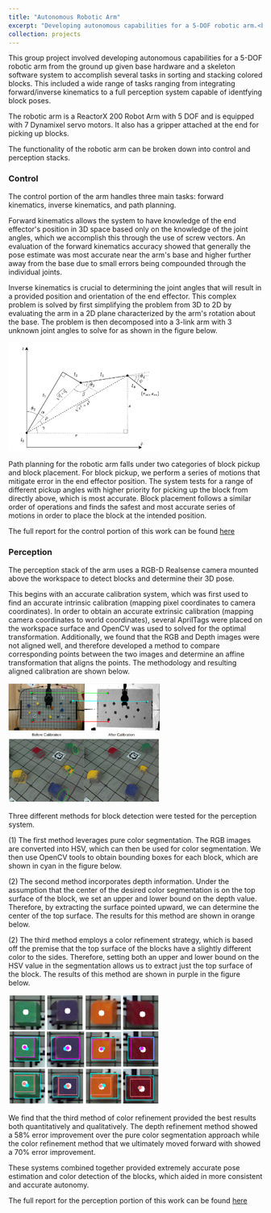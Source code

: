 ```yaml
---
title: "Autonomous Robotic Arm"
excerpt: "Developing autonomous capabilities for a 5-DOF robotic arm.<br/><img src='/images/armalab/armlab.png' width='500'>"
collection: projects
---
```


This group project involved developing autonomous capabilities for a 5-DOF robotic arm from the ground up given base hardware and a skeleton software system to accomplish several tasks in sorting and stacking colored blocks. This included a wide range of tasks ranging from integrating forward/inverse kinematics to a full perception system capable of identfying block poses.

The robotic arm is a ReactorX 200 Robot Arm with 5 DOF and is equipped with 7 Dynamixel servo motors. It also has a gripper attached at the end for picking up blocks.

The functionality of the robotic arm can be broken down into control and perception stacks.

### Control

The control portion of the arm handles three main tasks: forward kinematics, inverse kinematics, and path planning.

Forward kinematics allows the system to have knowledge of the end effector's position in 3D space based only on the knowledge of the joint angles, which we accomplish this through the use of screw vectors. An evaluation of the forward kinematics accuracy showed that generally the pose estimate was most accurate near the arm's base and higher further away from the base due to small errors being compounded through the individual joints.

Inverse kinematics is crucial to determining the joint angles that will result in a provided position and orientation of the end effector. This complex problem is solved by first simplifying the problem from 3D to 2D by evaluating the arm in a 2D plane characterized by the arm's rotation about the base. The problem is then decomposed into a 3-link arm with 3 unknown joint angles to solve for as shown in the figure below.

<img src="/images/armlab/Armlab-ik.png" width=300>

Path planning for the robotic arm falls under two categories of block pickup and block placement. For block pickup, we perform a series of motions that mitigate error in the end effector position. The system tests for a range of different pickup angles with higher priority for picking up the block from directly above, which is most accurate. Block placement follows a similar order of operations and finds the safest and most accurate series of motions in order to place the block at the intended position.

The full report for the control portion of this work can be found [here](https://sarveshmayil.github.io/files/armlab_control_report.pdf)

### Perception

The perception stack of the arm uses a RGB-D Realsense camera mounted above the workspace to detect blocks and determine their 3D pose.

This begins with an accurate calibration system, which was first used to find an accurate intrinsic calibration (mapping pixel coordinates to camera coordinates). In order to obtain an accurate extrinsic calibration (mapping camera coordinates to world coordinates), several AprilTags were placed on the workspace surface and OpenCV was used to solved for the optimal transformation. Additionally, we found that the RGB and Depth images were not aligned well, and therefore developed a method to compare corresponding points between the two images and determine an affine transformation that aligns the points. The methodology and resulting aligned calibration are shown below.

<img src="/images/armlab/align_depth_and_rbg_horizontal.png" width=300>
<img src="/images/armlab/calibrated_depth.png" width=300>

Three different methods for block detection were tested for the perception system. 

(1) The first method leverages pure color segmentation. The RGB images are converted into HSV, which can then be used for color segmentation. We then use OpenCV tools to obtain bounding boxes for each block, which are shown in cyan in the figure below.

(2) The second method incorporates depth information. Under the assumption that the center of the desired color segmentation is on the top surface of the block, we set an upper and lower bound on the depth value. Therefore, by extracting the surface pointed upward, we can determine the center of the top surface. The results for this method are shown in orange below.

(2) The third method employs a color refinement strategy, which is based off the premise that the top surface of the blocks have a slightly different color to the sides. Therefore, setting both an upper and lower bound on the HSV value in the segmentation allows us to extract just the top surface of the block. The results of this method are shown in purple in the figure below.

<img src="/images/armlab/detection.png" width=300>

We find that the third method of color refinement provided the best results both quantitatively and qualitatively. The depth refinement method showed a 58% error improvement over the pure color segmentation approach while the color refinement method that we ultimately moved forward with showed a 70% error improvement.

These systems combined together provided extremely accurate pose estimation and color detection of the blocks, which aided in more consistent and accurate autonomy.

The full report for the perception portion of this work can be found [here](https://sarveshmayil.github.io/files/armlab_cv_report.pdf)



